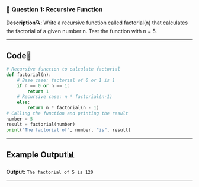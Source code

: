 <h3> 🚀 Question 1: Recursive Function</h3>

**Description🔍**: Write a recursive function called factorial(n) that calculates the factorial of a given number n. Test the function with n = 5.

---

## Code📝
```python
# Recursive function to calculate factorial
def factorial(n):
    # Base case: factorial of 0 or 1 is 1
    if n == 0 or n == 1:
        return 1
    # Recursive case: n * factorial(n-1)
    else:
        return n * factorial(n - 1) 
# Calling the function and printing the result
number = 5
result = factorial(number)
print("The factorial of", number, "is", result)
```
---

## Example Output📊  
**Output:** ```The factorial of 5 is 120```

---
